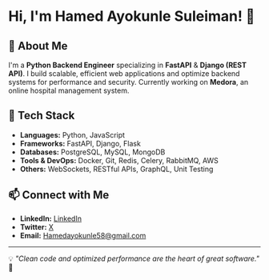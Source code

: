 # Hi, I'm Hamed Ayokunle Suleiman! 👋

## 🚀 About Me
I'm a **Python Backend Engineer** specializing in **FastAPI** & **Django (REST API)**. I build scalable, efficient web applications and optimize backend systems for performance and security. Currently working on **Medora**, an online hospital management system.

## 🔧 Tech Stack
- **Languages:** Python, JavaScript
- **Frameworks:** FastAPI, Django, Flask
- **Databases:** PostgreSQL, MySQL, MongoDB
- **Tools & DevOps:** Docker, Git, Redis, Celery, RabbitMQ, AWS
- **Others:** WebSockets, RESTful APIs, GraphQL, Unit Testing

## 📫 Connect with Me
- **LinkedIn:** [LinkedIn](https://www.linkedin.com/in/hamed-ayokunle-2b9aa91a3/)
- **Twitter:** [X](https://x.com/HamedAyoku61148)
- **Email:** Hamedayokunle58@gmail.com

---
💡 *"Clean code and optimized performance are the heart of great software."* 🚀

